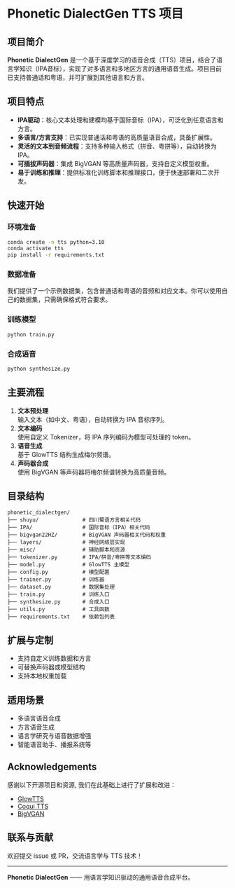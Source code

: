 # Phonetic DialectGen TTS 项目

## 项目简介

**Phonetic DialectGen** 是一个基于深度学习的语音合成（TTS）项目，结合了语言学知识（IPA音标），实现了对多语言和多地区方言的通用语音生成。项目目前已支持普通话和粤语，并可扩展到其他语言和方言。

## 项目特点

- **IPA驱动**：核心文本处理和建模均基于国际音标（IPA），可泛化到任意语言和方言。
- **多语言/方言支持**：已实现普通话和粤语的高质量语音合成，具备扩展性。
- **灵活的文本到音频流程**：支持多种输入格式（拼音、粤拼等），自动转换为IPA。
- **可插拔声码器**：集成 BigVGAN 等高质量声码器，支持自定义模型权重。
- **易于训练和推理**：提供标准化训练脚本和推理接口，便于快速部署和二次开发。

## 快速开始

### 环境准备

```bash
conda create -n tts python=3.10
conda activate tts
pip install -r requirements.txt
```
### 数据准备

我们提供了一个示例数据集，包含普通话和粤语的音频和对应文本。你可以使用自己的数据集，只需确保格式符合要求。

### 训练模型

```bash
python train.py
```

### 合成语音

```bash
python synthesize.py
```

## 主要流程

1. **文本预处理**  
   输入文本（如中文、粤语），自动转换为 IPA 音标序列。
2. **文本编码**  
   使用自定义 Tokenizer，将 IPA 序列编码为模型可处理的 token。
3. **语音生成**  
   基于 GlowTTS 结构生成梅尔频谱。
4. **声码器合成**  
   使用 BigVGAN 等声码器将梅尔频谱转换为高质量音频。

## 目录结构

```
phonetic_dialectgen/
├── shuyu/              # 四川蜀语方言相关代码
├── IPA/                # 国际音标（IPA）相关代码
├── bigvgan22HZ/        # BigVGAN 声码器相关代码和权重
├── layers/             # 神经网络层实现
├── misc/               # 辅助脚本和资源
├── tokenizer.py        # IPA/拼音/粤拼等文本编码
├── model.py            # GlowTTS 主模型
├── config.py           # 模型配置
├── trainer.py          # 训练器
├── dataset.py          # 数据集处理
├── train.py            # 训练入口
├── synthesize.py       # 合成入口
├── utils.py            # 工具函数
├── requirements.txt    # 依赖包列表
```

## 扩展与定制

- 支持自定义训练数据和方言
- 可替换声码器或模型结构
- 支持本地权重加载

## 适用场景

- 多语言语音合成
- 方言语音生成
- 语言学研究与语音数据增强
- 智能语音助手、播报系统等

## Acknowledgements
感谢以下开源项目和资源, 我们在此基础上进行了扩展和改进：
- [GlowTTS](https://github.com/jaywalnut310/glow-tts)
- [Coqui TTS](https://github.com/coqui-ai/TTS)
- [BigVGAN]()

## 联系与贡献

欢迎提交 issue 或 PR，交流语言学与 TTS 技术！

---

**Phonetic DialectGen** —— 用语言学知识驱动的通用语音合成平台。